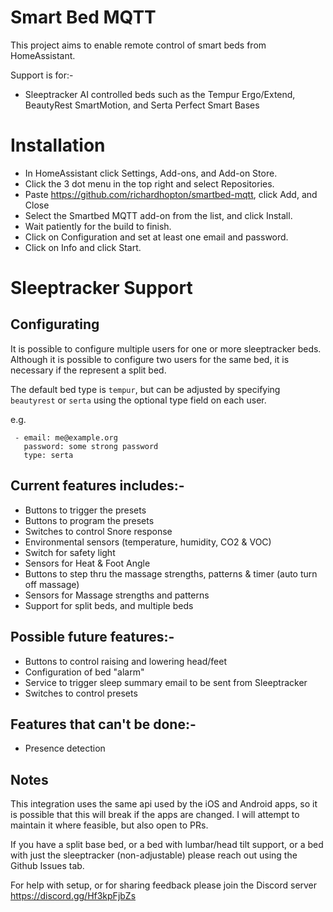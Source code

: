 # Smart Bed MQTT

This project aims to enable remote control of smart beds from HomeAssistant.

Support is for:-

- Sleeptracker AI controlled beds such as the Tempur Ergo/Extend, BeautyRest SmartMotion, and Serta Perfect Smart Bases

# Installation

- In HomeAssistant click Settings, Add-ons, and Add-on Store.
- Click the 3 dot menu in the top right and select Repositories.
- Paste https://github.com/richardhopton/smartbed-mqtt, click Add, and Close
- Select the Smartbed MQTT add-on from the list, and click Install.
- Wait patiently for the build to finish.
- Click on Configuration and set at least one email and password.
- Click on Info and click Start.

# Sleeptracker Support

## Configurating

It is possible to configure multiple users for one or more sleeptracker beds. Although it is possible to configure two users for the same bed, it is necessary if the represent a split bed.

The default bed type is `tempur`, but can be adjusted by specifying `beautyrest` or `serta` using the optional type field on each user.

e.g.

```
 - email: me@example.org
   password: some strong password
   type: serta
```

## Current features includes:-

- Buttons to trigger the presets
- Buttons to program the presets
- Switches to control Snore response
- Environmental sensors (temperature, humidity, CO2 & VOC)
- Switch for safety light
- Sensors for Heat & Foot Angle
- Buttons to step thru the massage strengths, patterns & timer (auto turn off massage)
- Sensors for Massage strengths and patterns
- Support for split beds, and multiple beds

## Possible future features:-

- Buttons to control raising and lowering head/feet
- Configuration of bed "alarm"
- Service to trigger sleep summary email to be sent from Sleeptracker
- Switches to control presets

## Features that can't be done:-

- Presence detection

## Notes

This integration uses the same api used by the iOS and Android apps, so it is possible that this will break if the apps are changed. I will attempt to maintain it where feasible, but also open to PRs.

If you have a split base bed, or a bed with lumbar/head tilt support, or a bed with just the sleeptracker (non-adjustable) please reach out using the Github Issues tab.

For help with setup, or for sharing feedback please join the Discord server https://discord.gg/Hf3kpFjbZs
